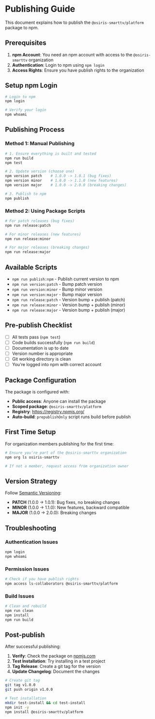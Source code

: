 # Publishing Guide

This document explains how to publish the `@osiris-smarttv/platform` package to npm.

## Prerequisites

1. **npm Account**: You need an npm account with access to the `@osiris-smarttv` organization
2. **Authentication**: Login to npm using `npm login`
3. **Access Rights**: Ensure you have publish rights to the organization

## Setup npm Login

```bash
# Login to npm
npm login

# Verify your login
npm whoami
```

## Publishing Process

### Method 1: Manual Publishing

```bash
# 1. Ensure everything is built and tested
npm run build
npm test

# 2. Update version (choose one)
npm version patch    # 1.0.0 -> 1.0.1 (bug fixes)
npm version minor    # 1.0.0 -> 1.1.0 (new features)
npm version major    # 1.0.0 -> 2.0.0 (breaking changes)

# 3. Publish to npm
npm publish
```

### Method 2: Using Package Scripts

```bash
# For patch releases (bug fixes)
npm run release:patch

# For minor releases (new features)
npm run release:minor

# For major releases (breaking changes)
npm run release:major
```

## Available Scripts

- `npm run publish:npm` - Publish current version to npm
- `npm run version:patch` - Bump patch version
- `npm run version:minor` - Bump minor version  
- `npm run version:major` - Bump major version
- `npm run release:patch` - Version bump + publish (patch)
- `npm run release:minor` - Version bump + publish (minor)
- `npm run release:major` - Version bump + publish (major)

## Pre-publish Checklist

- [ ] All tests pass (`npm test`)
- [ ] Code builds successfully (`npm run build`)
- [ ] Documentation is up to date
- [ ] Version number is appropriate
- [ ] Git working directory is clean
- [ ] You're logged into npm with correct account

## Package Configuration

The package is configured with:
- **Public access**: Anyone can install the package
- **Scoped package**: `@osiris-smarttv/platform`
- **Registry**: https://registry.npmjs.org/
- **Auto-build**: `prepublishOnly` script runs build before publish

## First Time Setup

For organization members publishing for the first time:

```bash
# Ensure you're part of the @osiris-smarttv organization
npm org ls osiris-smarttv

# If not a member, request access from organization owner
```

## Version Strategy

Follow [Semantic Versioning](https://semver.org/):

- **PATCH** (1.0.0 → 1.0.1): Bug fixes, no breaking changes
- **MINOR** (1.0.0 → 1.1.0): New features, backward compatible
- **MAJOR** (1.0.0 → 2.0.0): Breaking changes

## Troubleshooting

### Authentication Issues
```bash
npm login
npm whoami
```

### Permission Issues
```bash
# Check if you have publish rights
npm access ls-collaborators @osiris-smarttv/platform
```

### Build Issues
```bash
# Clean and rebuild
npm run clean
npm install
npm run build
```

## Post-publish

After successful publishing:

1. **Verify**: Check the package on [npmjs.com](https://www.npmjs.com/package/@osiris-smarttv/platform)
2. **Test Installation**: Try installing in a test project
3. **Tag Release**: Create a git tag for the version
4. **Update Changelog**: Document the changes

```bash
# Create git tag
git tag v1.0.0
git push origin v1.0.0

# Test installation
mkdir test-install && cd test-install
npm init -y
npm install @osiris-smarttv/platform
```